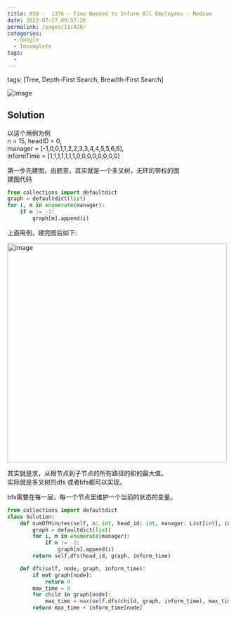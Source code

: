 ```yaml
---
title: 038 -  1376 - Time Needed to Inform All Employees - Medium
date: 2022-07-27 09:57:26
permalink: /pages/11c420/
categories:
  - Google
  - Incomplete
tags:
  - 
---
```

tags: [Tree, Depth-First Search, Breadth-First Search]

<img alt="image" src="https://user-images.githubusercontent.com/41789327/182444797-585c290f-f04b-4b29-86cb-551909e1d076.png">


## Solution
以这个用例为例  
n = 15, headID = 0,  
manager = [-1,0,0,1,1,2,2,3,3,4,4,5,5,6,6],  
informTime = [1,1,1,1,1,1,1,0,0,0,0,0,0,0,0]  

第一步先建图，由题意，其实就是一个多叉树，无环的带权的图  
建图代码
```python
from collections import defaultdict
graph = defaultdict(list)
for i, m in enumerate(manager):
	if m != -1:
		graph[m].append(i)
```

上面用例，建完图后如下:   

<img width="500" alt="image" src="https://user-images.githubusercontent.com/41789327/182454408-0a067ed1-8882-4bd0-8c10-f49914ebd244.png">


其实就是求，从根节点到子节点的所有路径的和的最大值。  
实际就是多叉树的dfs 或者bfs都可以实现。

bfs需要在每一层，每一个节点里维护一个当前的状态的变量。


```python
from collections import defaultdict
class Solution:
	def numOfMinutes(self, n: int, head_id: int, manager: List[int], inform_time: List[int]) -> int:
		graph = defaultdict(list)
		for i, m in enumerate(manager):
			if m != -1:
				graph[m].append(i)
		return self.dfs(head_id, graph, inform_time)

	def dfs(self, node, graph, inform_time):
		if not graph[node]:
			return 0
		max_time = 0
		for child in graph[node]:
			max_time = max(self.dfs(child, graph, inform_time), max_time)
		return max_time + inform_time[node]
```


